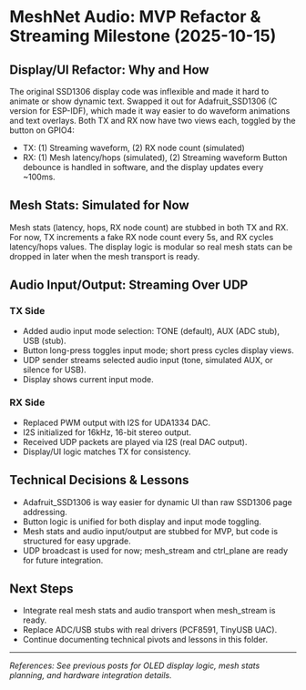 # MeshNet Audio: MVP Refactor & Streaming Milestone (2025-10-15)

## Display/UI Refactor: Why and How

The original SSD1306 display code was inflexible and made it hard to animate or show dynamic text. Swapped it out for Adafruit_SSD1306 (C version for ESP-IDF), which made it way easier to do waveform animations and text overlays. Both TX and RX now have two views each, toggled by the button on GPIO4:
- TX: (1) Streaming waveform, (2) RX node count (simulated)
- RX: (1) Mesh latency/hops (simulated), (2) Streaming waveform
Button debounce is handled in software, and the display updates every ~100ms.

## Mesh Stats: Simulated for Now

Mesh stats (latency, hops, RX node count) are stubbed in both TX and RX. For now, TX increments a fake RX node count every 5s, and RX cycles latency/hops values. The display logic is modular so real mesh stats can be dropped in later when the mesh transport is ready.

## Audio Input/Output: Streaming Over UDP

### TX Side
- Added audio input mode selection: TONE (default), AUX (ADC stub), USB (stub).
- Button long-press toggles input mode; short press cycles display views.
- UDP sender streams selected audio input (tone, simulated AUX, or silence for USB).
- Display shows current input mode.

### RX Side
- Replaced PWM output with I2S for UDA1334 DAC.
- I2S initialized for 16kHz, 16-bit stereo output.
- Received UDP packets are played via I2S (real DAC output).
- Display/UI logic matches TX for consistency.

## Technical Decisions & Lessons
- Adafruit_SSD1306 is way easier for dynamic UI than raw SSD1306 page addressing.
- Button logic is unified for both display and input mode toggling.
- Mesh stats and audio input/output are stubbed for MVP, but code is structured for easy upgrade.
- UDP broadcast is used for now; mesh_stream and ctrl_plane are ready for future integration.

## Next Steps
- Integrate real mesh stats and audio transport when mesh_stream is ready.
- Replace ADC/USB stubs with real drivers (PCF8591, TinyUSB UAC).
- Continue documenting technical pivots and lessons in this folder.

---

*References: See previous posts for OLED display logic, mesh stats planning, and hardware integration details.*
